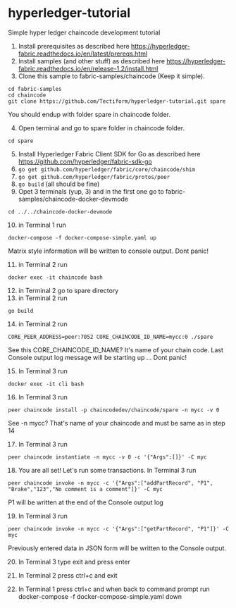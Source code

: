 # hyperledger-tutorial
Simple hyper ledger chaincode development tutorial

1. Install prerequisites as described here https://hyperledger-fabric.readthedocs.io/en/latest/prereqs.html
2. Install samples (and other stuff) as described here https://hyperledger-fabric.readthedocs.io/en/release-1.2/install.html
3. Clone this sample to fabric-samples/chaincode (Keep it simple). 
```console
cd fabric-samples
cd chaincode
git clone https://github.com/Tectiform/hyperledger-tutorial.git spare
```
You should endup with folder spare in chaincode folder.

4. Open terminal and go to spare folder in chaincode folder.
```
cd spare
```
5. Install Hyperledger Fabric Client SDK for Go as described here https://github.com/hyperledger/fabric-sdk-go
6. `go get github.com/hyperledger/fabric/core/chaincode/shim`
7. `go get github.com/hyperledger/fabric/protos/peer`
8. `go build` (all should be fine)
9. Opet 3 terminals (yup, 3) and in the first one go to fabric-samples/chaincode-docker-devmode
```console
cd ../../chaincode-docker-devmode
```
10. in Terminal 1 run 
```console
docker-compose -f docker-compose-simple.yaml up
```
Matrix style information will be written to console output. Dont panic!

11. in Terminal 2 run 
```console
docker exec -it chaincode bash
```
12. in Terminal 2 go to spare directory
13. in Terminal 2 run 
```console
go build
```
14. in Terminal 2 run 
```console
CORE_PEER_ADDRESS=peer:7052 CORE_CHAINCODE_ID_NAME=mycc:0 ./spare 
```
See this CORE_CHAINCODE_ID_NAME? It's name of your chain code. Last Console output log message will be starting up ... Dont panic!

15. In Terminal 3 run 
```console
docker exec -it cli bash
```
16. In Terminal 3 run 
```console
peer chaincode install -p chaincodedev/chaincode/spare -n mycc -v 0 
```
See -n mycc? That's name of your chaincode and must be same as in step 14

17. In Terminal 3 run 
```console
peer chaincode instantiate -n mycc -v 0 -c '{"Args":[]}' -C myc
```
18. You are all set! Let's run some transactions. In Terminal 3 run 
```console
peer chaincode invoke -n mycc -c '{"Args":["addPartRecord", "P1", "Brake","123","No comment is a comment"]}' -C myc 
```
P1 will be written at the end of the Console output log

19. In Terminal 3 run 
```console
peer chaincode invoke -n mycc -c '{"Args":["getPartRecord", "P1"]}' -C myc
```
Previously entered data in JSON form will be written to the Console output.

20. In Terminal 3 type exit and press enter

21. In Terminal 2 press ctrl+c and exit

22. In Terminal 1 press ctrl+c and when back to command prompt run docker-compose -f docker-compose-simple.yaml down 

